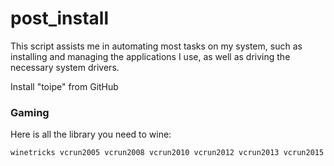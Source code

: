 # post_install

This script assists me in automating most tasks on my system, such as installing and managing the applications I use, as well as driving the necessary system drivers.

Install "toipe" from GitHub

### Gaming

Here is all the library you need to wine:

```bash
winetricks vcrun2005 vcrun2008 vcrun2010 vcrun2012 vcrun2013 vcrun2015 vcrun2017 vcrun2019 dotnet20 dotnet35 dotnet40 dotnet45 dotnet46 dotnet48

```

